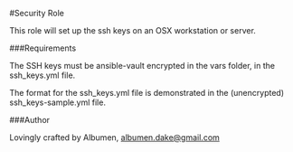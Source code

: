 #Security Role

This role will set up the ssh keys on an OSX workstation or server.

###Requirements

The SSH keys must be ansible-vault encrypted in the vars folder, in the ssh_keys.yml file.

The format for the ssh_keys.yml file is demonstrated in the (unencrypted) ssh_keys-sample.yml file.

###Author

Lovingly crafted by Albumen, albumen.dake@gmail.com
